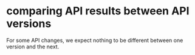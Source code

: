 # comparing API results between API versions

For some API changes, we expect nothing to be different between one version and the next.


